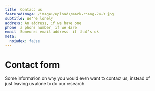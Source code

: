 ```yaml
---
title: Contact us
featuredImage: /images/uploads/mark-chang-74-3.jpg
subtitle: We're lonely
address: An address, if we have one
phone: a phone number, if we dare
email: Someones email address, if that's ok
meta:
  noindex: false
---
```

# Contact form

Some information on why you would even want to contact us, instead of just leaving us alone to do our research.
